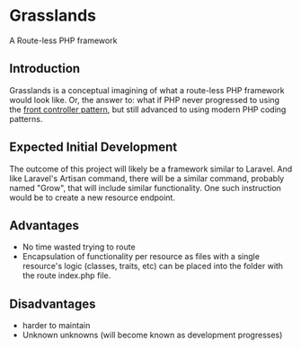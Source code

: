 # Grasslands
A Route-less PHP framework

## Introduction
Grasslands is a conceptual imagining of what a route-less PHP framework would look like. Or, the answer to: what if PHP never progressed to using the [front controller pattern](https://en.wikipedia.org/wiki/Front_controller), but still advanced to using modern PHP coding patterns.

## Expected Initial Development
The outcome of this project will likely be a framework similar to Laravel. And like Laravel's Artisan command, there will be a similar command, probably named "Grow", that will include similar functionality. One such instruction would be to create a new resource endpoint.

## Advantages
- No time wasted trying to route
- Encapsulation of functionality per resource as files with a single resource's logic (classes, traits, etc) can be placed into the folder with the route index.php file.

## Disadvantages
- harder to maintain
- Unknown unknowns (will become known as development progresses)
